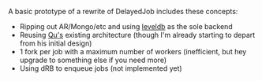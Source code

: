 A basic prototype of a rewrite of DelayedJob includes these concepts:

* Ripping out AR/Mongo/etc and using [leveldb](http://code.google.com/p/leveldb/) as the sole backend
* Reusing [Qu's](https://github.com/bkeepers/qu) existing architecture
  (though I'm already starting to depart from his initial design)
* 1 fork per job with a maximum number of workers (inefficient, but hey upgrade to something else if you need more)
* Using dRB to enqueue jobs (not implemented yet)
